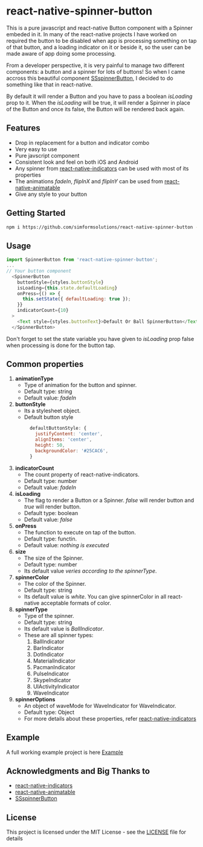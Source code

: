 # react-native-spinner-button
This is a pure javascript and react-native Button component with a Spinner embeded in it.
In many of the react-native projects I have worked on required the button to be disabled when app is processing something on tap of that button, and a loading indicator on it or beside it, so the user can be made aware of app doing some processing.

From a developer perspective, it is very painful to manage two different components: a button and a spinner for lots of buttons! So when I came accross this beautiful component [SSspinnerButton](https://github.com/simformsolutions/SSSpinnerButton), I decided to do something like that in react-native.

By default it will render a Button and you have to pass a boolean _isLoading_ prop to it. When the _isLoading_ will be true, it will render a Spinner in place of the Button and once its false, the Button will be rendered back again.

## Features
* Drop in replacement for a button and indicator combo
* Very easy to use
* Pure javscript component
* Consistent look and feel on both iOS and Android
* Any spinner from [react-native-indicators](https://github.com/n4kz/react-native-indicators) can be used with most of its properties
* The animations _fadeIn_, _flipInX_ and _flipInY_ can be used from [react-native-animatable](https://github.com/oblador/react-native-animatable)
* Give any style to your button

## Getting Started

```bash
npm i https://github.com/simformsolutions/react-native-spinner-button --save
```

## Usage
```javascript
import SpinnerButton from 'react-native-spinner-button';
...
// Your button component
  <SpinnerButton
    buttonStyle={styles.buttonStyle}
    isLoading={this.state.defaultLoading}
    onPress={() => {
      this.setState({ defaultLoading: true });
    }}
    indicatorCount={10}
  >
    <Text style={styles.buttonText}>Default Or Ball SpinnerButton</Text>
  </SpinnerButton>
```
Don't forget to set the state variable you have given to _isLoading_ prop false when processing is done for the button tap.

## Common properties
1. **animationType**
    * Type of animation for the button and spinner.
    * Default type: string
    * Default value: _fadeIn_
2. **buttonStyle**
    * Its a stylesheet object.
    * Default button style
      ```javascript
        defaultButtonStyle: {
          justifyContent: 'center',
          alignItems: 'center',
          height: 50,
          backgroundColor: '#25CAC6',
        }
      ```
3. **indicatorCount**
    * The count property of react-native-indicators.
    * Default type: number
    * Default value: _fadeIn_
4. **isLoading**
    * The flag to render a Button or a Spinner. _false_ will render button and _true_ will render button.
    * Default type: boolean
    * Default value: _false_
5. **onPress**
    * The function to execute on tap of the button.
    * Default type: functin.
    * Default value: _nothing is executed_
6. **size**
    * The size of the Spinner.
    * Default type: number
    * Its default value _veries according to the spinnerType_.
7. **spinnerColor**
    * The color of the Spinner.
    * Default type: string
    * Its default value is _white_. You can give spinnerColor in all react-native acceptable formats of color.
8. **spinnerType**
    * Type of the spinner.
    * Default type: string
    * Its default value is _BallIndicator_.
    * These are all spinner types:
        1. BallIndicator
        2. BarIndicator
        3. DotIndicator
        4. MaterialIndicator
        5. PacmanIndicator
        6. PulseIndicator
        7. SkypeIndicator
        8. UIActivityIndicator
        9. WaveIndicator
9. **spinnerOptions**
    * An object of waveMode for WaveIndicator for WaveIndicator.
    * Default type: Object
    * For more details about these properties, refer [react-native-indicators](https://github.com/n4kz/react-native-indicators)

## Example
  A full working example project is here [Example](https://github.com/simformsolutions/react-native-spinner-button/Example)

## Acknowledgments and Big Thanks to
* [react-native-indicators](https://github.com/n4kz/react-native-indicators)
* [react-native-animatable](https://github.com/oblador/react-native-animatable)
* [SSspinnerButton](https://github.com/simformsolutions/SSSpinnerButton)

## License

This project is licensed under the MIT License - see the [LICENSE](LICENSE) file for details
